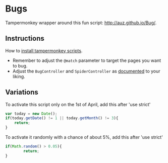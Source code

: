 Bugs
===========

Tampermonkey wrapper around this fun script: http://auz.github.io/Bug/.

Instructions
------------
How to [install tampermonkey scripts](http://tampermonkey.net/faq.php#Q102). 
- Remember to adjust the ```@match``` parameter to target the pages you want to bug.
- Adjust the ```BugController``` and ```SpiderController``` as [documented](http://auz.github.io/Bug/) to your liking.

Variations
----------
To activate this script only on the 1st of April, add this after 'use strict'
```javascript
var today = new Date();
if(today.getDate() != 1 || today.getMonth() != 3){
    return;
}
```

To activate it randomly with a chance of about 5%, add this after 'use strict'
```javascript
if(Math.random() > 0.05){
        return;
}
```
